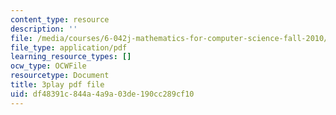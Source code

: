 ```yaml
---
content_type: resource
description: ''
file: /media/courses/6-042j-mathematics-for-computer-science-fall-2010/df48391c844a4a9a03de190cc289cf10_1nScXLQAQ9A.pdf
file_type: application/pdf
learning_resource_types: []
ocw_type: OCWFile
resourcetype: Document
title: 3play pdf file
uid: df48391c-844a-4a9a-03de-190cc289cf10
---
```

